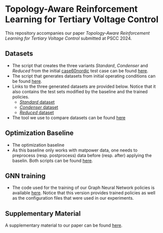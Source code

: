 # Topology-Aware Reinforcement Learning for Tertiary Voltage Control
This repository accompanies our paper *Topology-Aware Reinforcement Learning for Tertiary Voltage Control* submitted at PSCC 2024.

## Datasets
- The script that creates the three variants *Standard*, *Condenser* and *Reduced* from the initial [case60nordic](https://github.com/MATPOWER/matpower/blob/master/data/case60nordic.m) test case can be found [here](https://github.com/bdonon/updating_case60nordic/tree/PSCC24).
- The script that generates datasets from initial operating conditions can be found [here]().
- Links to the three generated datasets are provided below. Notice that it also contains the test sets modified by the baseline and the trained policies.
  - [*Standard* dataset](https://zenodo.org/record/8367765)
  - [*Condenser* dataset](https://zenodo.org/record/8367614)
  - [*Reduced* dataset](https://zenodo.org/record/8367757)
- The tool we use to compare datasets can be found [here]()

## Optimization Baseline
- The optimization baseline
- As this baseline only works with matpower data, one needs to preprocess (resp. postprocess) data before (resp. after) applying the baselin. Both scripts can be found [here]().

## GNN training
- The code used for the training of our Graph Neural Network policies is available [here](). Notice that this version provides trained policies as well as the configuration files that were used in our experiments.

## Supplementary Material
A supplementary material to our paper can be found [here](https://hdl.handle.net/2268/306778).
